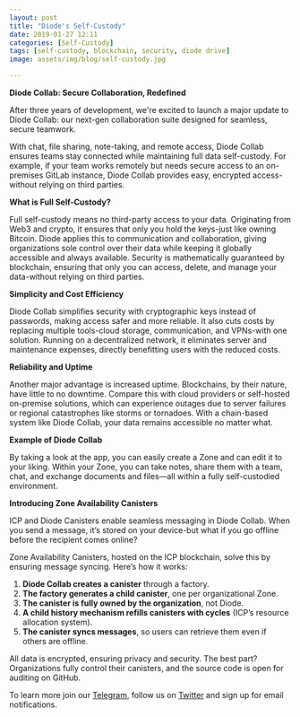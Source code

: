 ```yaml
---
layout: post
title: "Diode's Self-Custody"
date: 2019-01-27 12:11
categories: [Self-Custody]
tags: [self-custody, blockchain, security, diode drive]
image: assets/img/blog/self-custody.jpg

---
```


**Diode Collab: Secure Collaboration, Redefined**

After three years of development, we're excited to launch a major update to Diode Collab: our next-gen collaboration suite designed for seamless, secure teamwork.

With chat, file sharing, note-taking, and remote access, Diode Collab ensures teams stay connected while maintaining full data self-custody. For example, if your team works remotely but needs secure access to an on-premises GitLab instance, Diode Collab provides easy, encrypted access-without relying on third parties.

**What is Full Self-Custody?**

Full self-custody means no third-party access to your data. Originating from Web3 and crypto, it ensures that only you hold the keys-just like owning Bitcoin. Diode applies this to communication and collaboration, giving organizations sole control over their data while keeping it globally accessible and always available. Security is mathematically guaranteed by blockchain, ensuring that only you can access, delete, and manage your data-without relying on third parties.

**Simplicity and Cost Efficiency**

Diode Collab simplifies security with cryptographic keys instead of passwords, making access safer and more reliable. It also cuts costs by replacing multiple tools-cloud storage, communication, and VPNs-with one solution. Running on a decentralized network, it eliminates server and maintenance expenses, directly benefitting users with the reduced costs.

**Reliability and Uptime**

Another major advantage is increased uptime. Blockchains, by their nature, have little to no downtime. Compare this with cloud providers or self-hosted on-premise solutions, which can experience outages due to server failures or regional catastrophes like storms or tornadoes. With a chain-based system like Diode Collab, your data remains accessible no matter what.

**Example of Diode Collab**

By taking a look at the app, you can easily create a Zone and can edit it to your liking. Within your Zone, you can take notes, share them with a team, chat, and exchange documents and files—all within a fully self-custodied environment.

**Introducing Zone Availability Canisters**

ICP and Diode Canisters enable seamless messaging in Diode Collab. When you send a message, it’s stored on your device-but what if you go offline before the recipient comes online?

Zone Availability Canisters, hosted on the ICP blockchain, solve this by ensuring message syncing. Here’s how it works:

1.  **Diode Collab creates a canister** through a factory.
2.  **The factory generates a child canister**, one per organizational Zone.
3.  **The canister is fully owned by the organization**, not Diode.
4.  **A child history mechanism refills canisters with cycles** (ICP’s resource allocation system).
5.  **The canister syncs messages**, so users can retrieve them even if others are offline.

All data is encrypted, ensuring privacy and security. The best part? Organizations fully control their canisters, and the source code is open for auditing on GitHub.

To learn more join our [Telegram](https://t.me/diode_chain), follow us on [Twitter](https://twitter.com/diode_chain) and sign up for email notifications.
